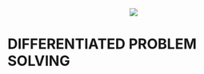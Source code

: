 <div align="center">
  <img src="https://github.com/studies2023-FIAP-ES-553521-ano1-04-DPS.png?size=150">
</div>


# DIFFERENTIATED PROBLEM SOLVING
